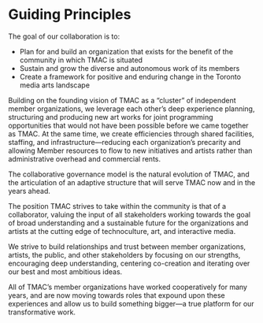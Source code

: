 # Guiding Principles

The goal of our collaboration is to:

* Plan for and build an organization that exists for the benefit of the community in which TMAC is situated
* Sustain and grow the diverse and autonomous work of its members
* Create a framework for positive and enduring change in the Toronto media arts landscape

Building on the founding vision of TMAC as a “cluster” of independent member organizations, we leverage each other’s deep experience planning, structuring and producing new art works for joint programming opportunities that would not have been possible before we came together as TMAC. At the same time, we create efficiencies through shared facilities, staffing, and infrastructure—reducing each organization’s precarity and allowing Member resources to flow to new initiatives and artists rather than administrative overhead and commercial rents.

The collaborative governance model is the natural evolution of TMAC, and the articulation of an adaptive structure that will serve TMAC now and in the years ahead.

The position TMAC strives to take within the community is that of a collaborator, valuing the input of all stakeholders working towards the goal of broad understanding and a sustainable future for the organizations and artists at the cutting edge of technoculture, art, and interactive media.

We strive to build relationships and trust between member organizations, artists, the public, and other stakeholders by focusing on our strengths, encouraging deep understanding, centering co-creation and iterating over our best and most ambitious ideas.

All of TMAC’s member organizations have worked cooperatively for many years, and are now moving towards roles that expound upon these experiences and allow us to build something bigger—a true platform for our transformative work.
